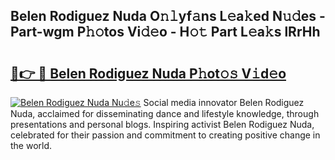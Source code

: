 ## Belen Rodiguez Nuda O𝚗𝚕yf𝚊ns L𝚎a𝚔ed N𝚞𝚍es - Part-wgm P𝚑𝚘tos Vi𝚍𝚎o - H𝚘𝚝 Part L𝚎a𝚔s lRrHh

# <h2><a href="http://kf1b6s6.oniu.top/?m=Belen+Rodiguez+Nuda">🔗👉 🔴 Belen Rodiguez Nuda P𝚑ot𝚘𝚜 V𝚒d𝚎o</a></h2>

[![Belen Rodiguez Nuda Nu𝚍e𝚜](https://i.imgur.com/0qMVB7G.gif)](http://kf1b6s6.oniu.top/?m=Belen+Rodiguez+Nuda)
Social media innovator Belen Rodiguez Nuda, acclaimed for disseminating dance and lifestyle knowledge, through presentations and personal blogs. Inspiring activist Belen Rodiguez Nuda, celebrated for their passion and commitment to creating positive change in the world.  
